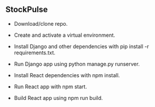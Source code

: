 ## StockPulse

- Download/clone repo.

- Create and activate a virtual environment.

- Install Django and other dependencies with pip install -r requirements.txt.

- Run Django app using python manage.py runserver.

- Install React dependencies with npm install.

- Run React app with npm start.

- Build React app using npm run build.
